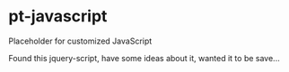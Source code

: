 # pt-javascript
Placeholder for customized JavaScript

Found this jquery-script, have some ideas about it, wanted it to be save...
